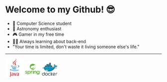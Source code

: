 

# Welcome to my Github! 😎

- 📘 Computer Science student
- 🚀 Astronomy enthusiast
- 🎮 Gamer in my free time
- 👩‍💻 Always learning about back-end
- "Your time is limited, don't waste it living someone else's life."
 


---
<div>
  <img src = "https://github.com/devicons/devicon/blob/master/icons/java/java-original-wordmark.svg"  width="60" height="60">
  <img src = "https://github.com/devicons/devicon/blob/master/icons/spring/spring-original-wordmark.svg" width="50" height="50">
  <img src = "https://github.com/devicons/devicon/blob/master/icons/docker/docker-original-wordmark.svg" width="50" height="50">
</div>
